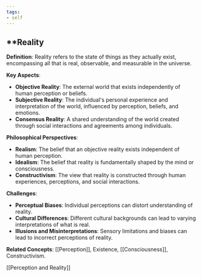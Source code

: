 ```yaml
---
tags: 
- self
---
```


## **Reality

**Definition**: Reality refers to the state of things as they actually exist, encompassing all that is real, observable, and measurable in the universe.

**Key Aspects**:

- **Objective Reality**: The external world that exists independently of human perception or beliefs.
- **Subjective Reality**: The individual's personal experience and interpretation of the world, influenced by perception, beliefs, and emotions.
- **Consensus Reality**: A shared understanding of the world created through social interactions and agreements among individuals.

**Philosophical Perspectives**:

- **Realism**: The belief that an objective reality exists independent of human perception.
- **Idealism**: The belief that reality is fundamentally shaped by the mind or consciousness.
- **Constructivism**: The view that reality is constructed through human experiences, perceptions, and social interactions.

**Challenges**:

- **Perceptual Biases**: Individual perceptions can distort understanding of reality.
- **Cultural Differences**: Different cultural backgrounds can lead to varying interpretations of what is real.
- **Illusions and Misinterpretations**: Sensory limitations and biases can lead to incorrect perceptions of reality.

**Related Concepts**: [[Perception]], Existence, [[Consciousness]], Constructivism.

  [[Perception and Reality]]